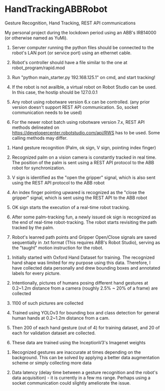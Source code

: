 # HandTrackingABBRobot
Gesture Recognition, Hand Tracking, REST API communications


My personal project during the lockdown period using an ABB's IRB14000 (or otherwise named as YuMi).

<How to Use>
  
  1. Server computer running the python files should be connected to the robot's LAN port (or service port) using an ethernet cable.
  
  2. Robot's controller should have a file similar to the one at robot_program/rapid.mod
  
  3. Run "python main_starter.py 192.168.125.1" on cmd, and start tracking!
  
  4. If the robot is not availble, a virtual robot on Robot Studio can be used. In this case, the hostip should be 127.0.0.1
  
  5. Any robot using robotware version 6.x can be controlled. (any prior version doesn't support REST API communication. So, socket communication needs to be used)
  
  6. For the newer robot batch using robotware version 7.x, REST API methods delineated on https://developercenter.robotstudio.com/api/RWS has to be used. Some calling methods may differ.



<Main Functionalities>
  
  1. Hand gesture recognition (Palm, ok sign, V sign, pointing index finger)
  
  2. Recognized palm on a vision camera is constantly tracked in real time. The position of the palm is sent using a REST API protocol to the ABB robot for synchronization.
  
  3. V sign is identified as the "open the gripper" signal, which is also sent using the REST API protocol to the ABB robot
  
  4. An index finger pointing upwared is recognized as the "close the gripper" signal, which is sent using the REST API to the ABB robot
  
  5. OK sign starts the execution of a real-time robot tracking.
  
  6. After some palm-tracking fun, a newly issued ok sign is recognized as the end of real-time robot-tracking. The robot starts revisiting the path tracked by the palm.
  
  7. Robot's leanred path points and Gripper Open/Close signals are saved sequentially in .txt format (This requires ABB's Robot Studio), serving as the "taught" motion instruction for the robot.
  
  
  <Training Data and Architectures Used>
  
  1. Initially started with Oxford Hand Dataset for training. The recognized hand shape was limited for my purpose using this data. Therefore, I have collected data personally and drew bounding boxes and annotated labels for every picture.
  
  2. Intentionally, pictures of humans posing different hand gestures at 0.2~1.2m distance from a camera (roughly 2.5% ~ 20% of a frame) are collected
  
  3. 1100 of such pictures are collected
  
  4. Trained using YOLOv3 for bounding box and class detection for general human hands at 0.2~1.2m distance from a cam.
  
  5. Then 200 of each hand gesture (out of 4) for training dataset, and 20 of each for validation dataset are collected.
  
  6. These data are trained using the InceptionV3's Imagenet weights
  
  
  <Limitations>
  
  1. Recognized gestures are inaccurate at times depending on the background. This can be solved by applying a better data augmentation scheme or simply collecting more data
  
  2. Data latency (delay time between a gesture recognition and the robot's data acquisition) - it is currently in a few ms range. Perhaps using a socket communication could slightly ameliorate the issue.
